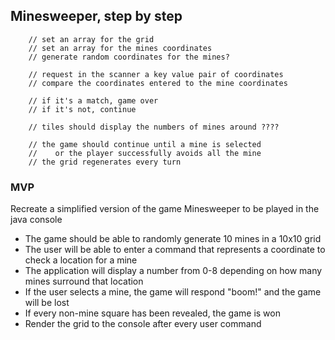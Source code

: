 ## Minesweeper, step by step

        // set an array for the grid
        // set an array for the mines coordinates
        // generate random coordinates for the mines?

        // request in the scanner a key value pair of coordinates
        // compare the coordinates entered to the mine coordinates

        // if it's a match, game over
        // if it's not, continue

        // tiles should display the numbers of mines around ????

        // the game should continue until a mine is selected
        //    or the player successfully avoids all the mine
        // the grid regenerates every turn


### **MVP**

Recreate a simplified version of the game Minesweeper to be played in the java console

- The game should be able to randomly generate 10 mines in a 10x10 grid
- The user will be able to enter a command that represents a coordinate to check a location for a mine
- The application will display a number from 0-8 depending on how many mines surround that location
- If the user selects a mine, the game will respond "boom!" and the game will be lost
- If every non-mine square has been revealed, the game is won
- Render the grid to the console after every user command
